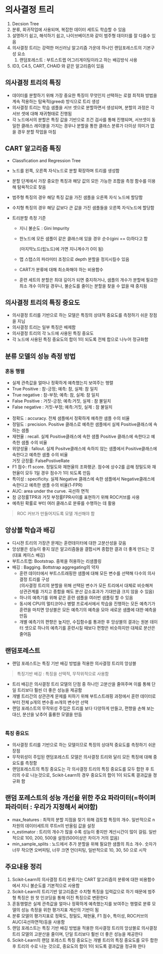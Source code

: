 # 의사결정 트리

1. Decsion Tree
2. 분류, 회귀작업에 사용되며, 복잡한 데이터 세트도 학습할 수 있음
3. 설명하기 쉽고, 해석하기 쉽고, 나이브베이즈와 같이 범주형 데이터를 잘 다를수 있음
4. 의사결정 트리는 강력한 머신러닝 알고리즘 가운데 하나인 랜덤포레스트의 기본구성 요소
   1. 랜덤포레스트 : 부트스트랩 어그리게이팅이라고 하는 배깅방식 사용
5. ID3, C4.5, CART, CHAID 와 같은 알고리즘이 있음



## 의사결정 트리의 특징

- 데이터를 분할하기 위해 가장 중요한 특징이 무엇인지 선택하는 로컬 최적화 방법을 계속 적용하는 탐욕적(greed) 방식으로 트리 생성
- 의사결정 트리는 학습 샘플을 서브 셋으로 분할하면서 생성되며, 분할의 과정은 각 서브 셋에 대해 재귀형태로 진행됨
- 각 노드에서의 분할은 특징 값을 기반으로 조건 검사를 통해 진행되며, 서브셋이 동일한 클래스 레이블을 가지는 경우나 분할을 통한 클래스 분류가 더이상 의미가 없을 경우 분할 작업을 마침



## CART 알고리즘 특징

- Classfication and Regression Tree

- 노드를 왼쪽, 오른쪽 자식노드로 분할 확장하며 트리를 생성함

- 분할 단계에서 가장 중요한 특징과 해당 값의 모든 가능한 조합을 측정 함수를 이용해 탐욕적으로 찾음

- 범주형 특징의 경우 해당 특징 값을 가진 샘플을 오른쪽 자식 노드에 할당함

- 수치형 특징의 경우 해당 값보다 큰 값을 가진 샘플들을 오른쪽 자식노드에 할당함

- 트리분할 측정 기준

  - 지니 불순도 : Gini Impurity

  - 한노드에 모든 샘플이 같은 클래스에 있을 경우 순수(gini == 0)하다고 함

    (마지막노드(립노드)에 가면 지니계수가 0이 됨)

  - 맵 스탭스의 파라미터 조정으로 depth 분할을 정지시킬수 있음

  - CART가 분류에 대해 최소화해야 하는 비용함수

  - 훈련 세트의 분할은 최대 깊이가 되면 중지하거나, 샘플의 개수가 분할에 필요한 최소 개수 이하일 경우나, 불순도를 줄이는 분할을 찾을 수 없을 때 중지됨



## 의사결정 트리의 특징 중요도

- 의사결정 트리를 기반으로 하는 모델은 특징의 상대적 중요도를 측정하기 쉬운 장점을 지님
- 의사결정 트리는 일부 특징은 배제함
- 의사결정 트리의 각 노드에 사용된 특징 중요도
- 각 노드에 사용된 특징 중요도의 합이 1이 되도록 전체 합으로 나누어 정규화함



## 분류 모델의 성능 측정 방법

### 혼동 행렬

- 실제 관측값을 얼마나 정확하게 예측했는지 보여주는 행렬
- True Positive : 참-긍정; 예측: 참, 실제: 참 일치
- True negative : 참-부정; 예측: 참, 실제: 참 일치
- False Positive : 거짓-긍정; 예측:거짓, 실제 : 참 불일치 
- False negative : 거짓-부정; 예측:거짓, 실제 : 참 불일치
<br><br>
- 정확도 : accuracy. 전체 샘플에서 정확하게 예측한 샘플 수의 비율
- 정밀도 : precision. Positive 클래스로 예측한 샘플에서 실제 Positive클래스에 속하는 샘플
- 재현율 : recall. 실제 Positive클래스에 속한 샘플 Positive 클래스에 속한다고 예측한 샘플 수의 비율
- 위양성율 : fallout. 실제 Positve클래스에 속하지 않는 샘플에서 Positive클래스에 속한다고 예측한 샘플 수의 비율
<br> 거짓 긍정률: FalsePostiveRate
- F1 점수: f1 score. 정밀도와 재현율의 조화평균. 점수에 상수2를 곱해 정밀도와 재현율이 모두 1일 경우 점수가 1이 되도록 만듬
- 특이성 : specificity. 실제 Negative 클래스에 속한 샘플에서 Negative클래스에 속한다고 예측한 샘플 수의 비율(1-FPR)
- AUC: area under the curve. 곡선하 면적
- 참 긍정률TPR과 거짓 부정률FPR사이를 표현하기 위해 ROC커브를 사용
- 예측된 확률로 부터 여러 클래스로 분류를 수행하는 데 활용

> ROC 커브가 만들어지도록 모델 개선해야 함



## 앙상블 학습과 배깅

- 디시젼 트리의 가장큰 문제는 훈련데이터에 대한 고분산성을 갖음
- 앙상블은 성능이 좋지 않은 알고리즘들을 결합시켜 종합한 결과 더 좋게 만드는 것(대표 케이스 배깅)
- 부트스트랩: Bootstrap. 중복을 허용하는 리샘플링
- 배깅 : Bagging. Bottstrap aggregating의 약자
    - 훈련 데이터에서 부트스트래핑한 샘플에 대해 모든 변수를 선택해 다수의 의사결정 트리를 구성
    <br>(의사결정 트리의 분할을 위해 선택된 변수가 모든 트리에서 대체로 비슷해져 상관관계를 가지고 종합을 해도 분산 감소효과가 기대만큼 크지 않을 수 있음)
    - 하나의 예측기를 위해 같은 훈련 샘플을 여러번 샘플링 할 수 있음
    - 동시에 CPU의 멀티코어나 병렬 프로세서에서 학습을 진행하는 모든 예측기가 훈련을 마치면 앙상블은 모든 예측기의 예측을 모아 새로운 샘플에 대한 예측을 만듬
    - 개별 예측기의 편향은 높지만, 수집함수를 통과한 후 앙상블의 결과는 원본 데이터 셋으로 하나의 예측기를 훈련시킬 때보다 편향은 비슷하지만 대체로 분산은 줄어듬



## 랜덤포레스트
- 랜덤 포레스트는 특징 기반 배깅 방법을 적용한 의사결정 트리의 앙상블
> 특징기반 배깅 : 특징을 선택적, 무작위적으로 사용함
- 트리 배깅은 의사결정 트리 모델의 단점 중 하나인 고분산을 줄여주며 이를 통해 단일 트리보다 훨씬 더 좋은 성능을 제공함
- 개별 트리간의 상관관계 문제를 피하기 위해 부트스트래핑 과정에서 훈련 데이터로부터 전체 p개의 변수중 m개의 변수만 선택
- 랜덤 포레스트의 무작위성 주입은 트리를 보다 다양하게 만들고, 편향을 손해 보는 대신, 분산을 낮추어 훌륭한 모델을 만듬
<br><br>
### 특징 중요도
- 의사결정 트리를 기반으로 하는 모델이므로 특징의 상대적 중요도를 측정하기 쉬운 장점
- 무작위성이 주입된 랜덤포레스트 모델은 의사결정 트리와 달리 모든 특징에 대해 중요도를 측정함
- 랜덤포레스트의 특징 중요도는 각 의사결정 트리의 특징 중요도를 모두 합한 후 트리의 수로 나눈것으로, Scikit-Learn의 경우 중요도의 합이 1이 되도록 결과값을 졍규화 함

## 랜덤 포레스트의 성능 개선을 위한 주요 파라미터(=하이퍼파라미터 : 우리가 지정해서 써야함)
- max_features : 최적의 분할 지점을 찾기 위해 검토할 특징의 개수. 일반적으로 n차원의 데이터세트의 루트n의 반올림 값을 설정
- n_estimator : 트리의 개수가 많을 수록 성능이 좋지만 계산시간이 많이 걸림. 일반적으로 100, 200, 500을 설정(500이상은 차이가 거의 없음)
- min_sample_splits : 노드에서 추가 분할을 위해 필요한 샘플의 최소 개수. 숫자가 너무 작으면 오버피팅, 너무 크면 언더피팅, 일반적으로 10, 30, 50 으로 시작



## 주요내용 정리

1. Scikit-Learn의 의사결정 트리 분류기는 CART 알고리즘의 분류에 대한 비용함수에서 지니 불순도를 기본적으로 사용함
2. Scikit-Learn의 트리기반 알고리즘은 수치형 특징을 입력값으로 하기 때문에 범주형 특징은 원 핫 인코딩을 통해 이진 특징으로 변환한다
3. 혼동행렬은 실제 관측값을 얼마나 정확하게 예측했는지를 보여주는 행렬로 분류 모델의 성능 측정을 위한 평가지표 계산의 기반이 됨
4. 분류 모델의 평가지표로 정확도, 정밀도, 재현율, F1 점수, 특이성, ROC커브의 AUC(곡선하면적)등을 사용함
5. 랜덤 포레스트는 특징 기반 배깅 방법을 적용한 의사결정 트리의 앙상블로 의사결정 트리 모델의 고분산을 줄이며, 단일 트리보다 훨씬 더 좋은 성능을 제공한다
6. Scikit-Learn의 랜덤 포레스트 특징 중요도는 개별 트리의 특징 중요도를 모두 합한 후 트리의 수로 나눈 것으로, 중요도의 합이 1이 되도록 결과값을 정규화 한다

